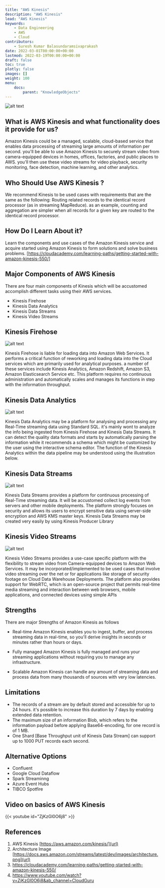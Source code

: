 ```yaml
---
title: "AWS Kinesis"
description: "AWS Kinesis"
lead: "AWS Kinesis"
keywords: 
    - Data Engineering
    - AWS
    - Cloud
contributors:
    - Suresh Kumar Balasundaramsivaprakash
date: 2022-03-01T00:00:00+00:00
lastmod: 2022-03-19T00:00:00+00:00
draft: false
toc: true
plotly: false
images: []
weight: 100
menu:
    docs:
        parent: "KnowledgeObjects"
---
```

![alt text](https://docs.aws.amazon.com/streams/latest/dev/images/architecture.png)
##  What is AWS Kinesis and what functionality does it provide for us?

Amazon Kinesis could be a managed, scalable, cloud-based service that enables data processing of streaming large amounts of information per second. you'll be able to use Amazon Kinesis to securely stream video from camera-equipped devices in homes, offices, factories, and public places to AWS. you'll then use these video streams for video playback, security monitoring, face detection, machine learning, and other analytics.

## Who Should Use AWS Kinesis ?
We recommend Kinesis to be used cases with requirements that are the same as the following: Routing related records to the identical record processor (as in streaming MapReduce). as an example, counting and aggregation are simpler when all records for a given key are routed to the identical record processor.

## How Do I Learn About it?
Learn the components and use cases of the Amazon Kinesis service and acquire started using Amazon Kinesis to form solutions and solve business problems.
[https://cloudacademy.com/learning-paths/getting-started-with-amazon-kinesis-550/]

## Major Components of AWS Kinesis
There are four main components of Kinesis which will be accustomed accomplish different tasks using their AWS services.
- Kinesis Firehose 
- Kinesis Data Analytics 
- Kinesis Data Streams 
- Kinesis Video Streams

## Kinesis Firehose
![alt text](https://miro.medium.com/max/1400/0*V86zf5ZODmE7w_X7.png)

Kinesis Firehose is liable for loading data into Amazon Web Services. It performs a critical function of reworking and loading data into the Cloud services which are primarily used for analytical purposes. a number of these services include Kinesis Analytics, Amazon Redshift, Amazon S3, Amazon Elasticsearch Service etc. This platform requires no continuous administration and automatically scales and manages its functions in step with the information throughput.

## Kinesis Data Analytics
![alt text](https://d1.awsstatic.com/architecture-diagrams/Product-Page-Diagram_Amazon-Kinesis-Data-Analytics_HIW%402x.918e6d6f5672731b9c4616540578ee9192041f0d.png)

Kinesis Data Analytics may be a platform for analysing and processing any Real-Time streaming data using Standard SQL. it's mainly wont to analyze the info being ingested from Kinesis Firehose and Kinesis Data Streams. It can detect the quality data formats and starts by automatically parsing the information while it recommends a schema which might be customized by the user using the interactive schema editor. The function of the Kinesis Analytics within the data pipeline may be understood using the illustration below.

## Kinesis Data Streams
![alt text](https://m-square.com.au/wp-content/uploads/2018/08/diagram-how-it-works-kinesis-data-streams.249630c459ffe210d013ad06a0f6899ebea1304b-1.png)

Kinesis Data Streams provides a platform for continuous processing of Real-Time streaming data. It will be accustomed collect log events from servers and other mobile deployments. The platform strongly focuses on security and allows its users to encrypt sensitive data using server-side encryption and AWS KMS master keys. Kinesis Data Streams may be created very easily by using Kinesis Producer Library

## Kinesis Video Streams
![alt text](https://tutorialslink.com/Article_img/Blog_image/e1f1492f-6618-4c5c-b0b4-d91c0252b579.jpg)

Kinesis Video Streams provides a use-case specific platform with the flexibility to stream video from Camera-equipped devices to Amazon Web Services. It may be incorporated/implemented to be used cases that involve video streaming over the net or for applications like storage of security footage on Cloud Data Warehouse Deployments. The platform also provides support for WebRTC, which is an open-source project that permits real-time media streaming and interaction between web browsers, mobile applications, and connected devices using simple APIs

## Strengths
There are major Strengths of Amazon Kinesis as follows
- Real-time
Amazon Kinesis enables you to ingest, buffer, and process streaming data in real-time, so you'll derive insights in seconds or minutes rather than hours or days.

- Fully managed
Amazon Kinesis is fully managed and runs your streaming applications without requiring you to manage any infrastructure.

- Scalable
Amazon Kinesis can handle any amount of streaming data and process data from many thousands of sources with very low latencies.


## Limitations

- The records of a stream are by default stored and accessible for up to 24 hours. it's possible to increase this duration by 7 days by enabling extended data retention.
- The maximum size of an information Blob, which refers to the information payload before applying Base64-encoding, for one record is of 1 MB. 
- One Shard [Base Throughput unit of Kinesis Data Stream] can support up to 1000 PUT records each second.

## Alternative Options
- Confluent
- Google Cloud Dataflow
- Spark Streaminng
- Azure Event Hubs
- TIBCO Spotfire

## Video on basics of AWS Kinesis

{{< youtube id="ZjKzGl0O6j8" >}}

## References
1. AWS Kinesis [https://aws.amazon.com/kinesis/](url)
2. Architecture Image [https://docs.aws.amazon.com/streams/latest/dev/images/architecture.png](url)
3. https://cloudacademy.com/learning-paths/getting-started-with-amazon-kinesis-550/
4. https://www.youtube.com/watch?v=ZjKzGl0O6j8&ab_channel=CloudGuru
